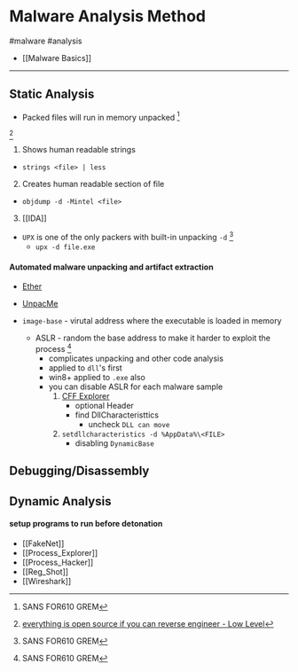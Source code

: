# Malware Analysis Method
#malware #analysis
- [[Malware Basics]]
---

## Static Analysis


- Packed files will run in memory unpacked [^1]

[^2]

1. Shows human readable strings
- `strings <file> | less`

2. Creates human readable section of file
- `objdump -d -Mintel <file>`

3. [[IDA]]

- `UPX` is one of the only packers with built-in unpacking `-d` [^1]
    - `upx -d file.exe`

#### Automated malware unpacking and artifact extraction
- [Ether](https://ether.gtisc.gatech.edu/)
- [UnpacMe](https://www.unpac.me/)


- `image-base` - virutal address where the executable is loaded in memory
    - ASLR - random the base address to make it harder to exploit the process [^1]
        - complicates unpacking and other code analysis
        - applied to `dll`'s first
        - win8+ applied to `.exe` also
        - you can disable ASLR for each malware sample
            1. [CFF Explorer](https://github.com/cybertechniques/site/blob/master/analysis_tools/cff-explorer/index.md)
                - optional Header
                - find DllCharacteristtics
                    - uncheck `DLL can move`
            2. `setdllcharacteristics -d %AppData%\<FILE>`
                - disabling `DynamicBase`
                


## Debugging/Disassembly
## Dynamic Analysis

#### setup programs to run before detonation
- [[FakeNet]]
- [[Process_Explorer]]
- [[Process_Hacker]]
- [[Reg_Shot]]
- [[Wireshark]]







[^1]: SANS FOR610 GREM
[^2]: [everything is open source if you can reverse engineer - Low Level](https://youtu.be/gh2RXE9BIN8?si=_hVG0pOae1bIhprA)